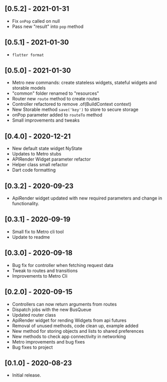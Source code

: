 ## [0.5.2] - 2021-01-31

* Fix `onPop` called on null
* Pass new "result" into `pop` method

## [0.5.1] - 2021-01-30

* `flutter format`

## [0.5.0] - 2021-01-30

* Metro new commands: create stateless widgets, stateful widgets and storable models
* "common" folder renamed to "resources"
* Router new `route` method to create routes
* Controller refactored to remove .of(BuildContext context)
* New Storable method `save('key')` to store to secure storage
* onPop parameter added to `routeTo` method
* Small improvements and tweaks

## [0.4.0] - 2020-12-21

* New default state widget NyState
* Updates to Metro stubs
* APIRender Widget parameter refactor
* Helper class small refactor
* Dart code formatting

## [0.3.2] - 2020-09-23

* ApiRender widget updated with new required parameters and change in functionality.

## [0.3.1] - 2020-09-19

* Small fix to Metro cli tool
* Update to readme

## [0.3.0] - 2020-09-18

* Bug fix for controller when fetching request data
* Tweak to routes and transitions
* Improvements to Metro Cli

## [0.2.0] - 2020-09-15

* Controllers can now return arguments from routes
* Dispatch jobs with the new BusQueue
* Updated router class
* ApiRender widget for rending Widgets from api futures
* Removal of unused methods, code clean up, example added
* New method for storing objects and lists to shared preferences
* New methods to check app connectivity in networking
* Metro improvements and bug fixes
* Bug fixes to project

## [0.1.0] - 2020-08-23

* Initial release.
